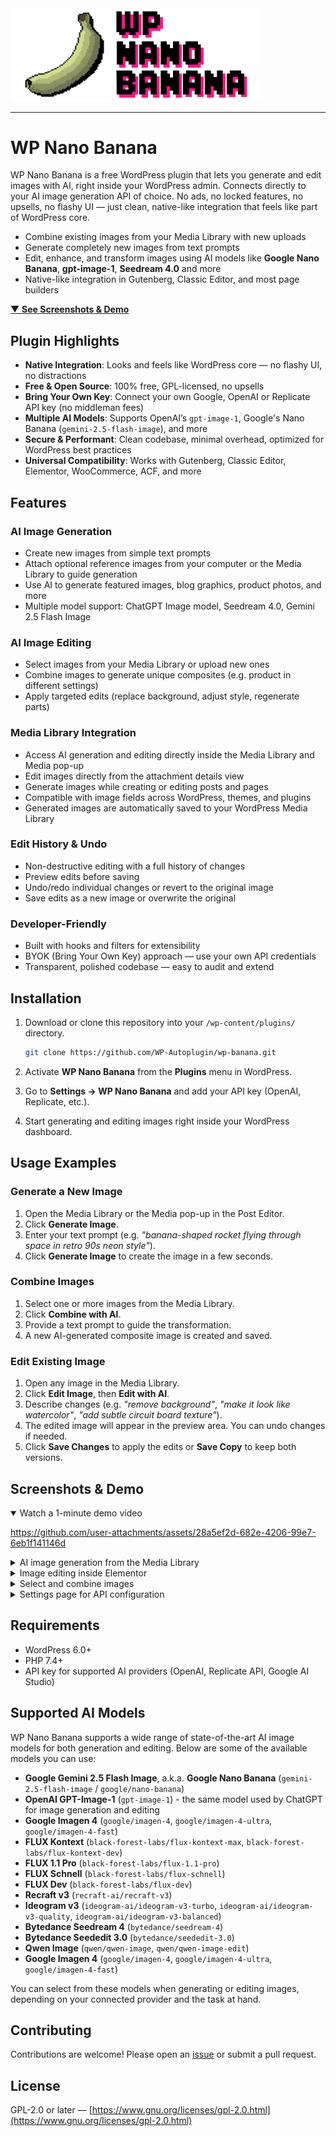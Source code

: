 <img src="assets/images/header.png" alt="WP Nano Banana Logo" width="400" />

---

# WP Nano Banana

WP Nano Banana is a free WordPress plugin that lets you generate and edit images with AI, right inside your WordPress admin. Connects directly to your AI image generation API of choice. No ads, no locked features, no upsells, no flashy UI — just clean, native-like integration that feels like part of WordPress core.

- Combine existing images from your Media Library with new uploads
- Generate completely new images from text prompts
- Edit, enhance, and transform images using AI models like **Google Nano Banana**, **gpt-image-1**, **Seedream 4.0** and more
- Native-like integration in Gutenberg, Classic Editor, and most page builders

[▼ **See Screenshots & Demo**](#screenshots--demo)

## Plugin Highlights

- **Native Integration**: Looks and feels like WordPress core — no flashy UI, no distractions
- **Free & Open Source**: 100% free, GPL-licensed, no upsells
- **Bring Your Own Key**: Connect your own Google, OpenAI or Replicate API key (no middleman fees)
- **Multiple AI Models**: Supports OpenAI’s `gpt-image-1`, Google's Nano Banana (`gemini-2.5-flash-image`), and more
- **Secure & Performant**: Clean codebase, minimal overhead, optimized for WordPress best practices
- **Universal Compatibility**: Works with Gutenberg, Classic Editor, Elementor, WooCommerce, ACF, and more

## Features

### AI Image Generation
- Create new images from simple text prompts
- Attach optional reference images from your computer or the Media Library to guide generation
- Use AI to generate featured images, blog graphics, product photos, and more
- Multiple model support: ChatGPT Image model, Seedream 4.0, Gemini 2.5 Flash Image

### AI Image Editing
- Select images from your Media Library or upload new ones
- Combine images to generate unique composites (e.g. product in different settings)
- Apply targeted edits (replace background, adjust style, regenerate parts)

### Media Library Integration
- Access AI generation and editing directly inside the Media Library and Media pop-up
- Edit images directly from the attachment details view
- Generate images while creating or editing posts and pages
- Compatible with image fields across WordPress, themes, and plugins
- Generated images are automatically saved to your WordPress Media Library

### Edit History & Undo
- Non-destructive editing with a full history of changes
- Preview edits before saving
- Undo/redo individual changes or revert to the original image
- Save edits as a new image or overwrite the original

### Developer-Friendly
- Built with hooks and filters for extensibility
- BYOK (Bring Your Own Key) approach — use your own API credentials
- Transparent, polished codebase — easy to audit and extend

## Installation

1. Download or clone this repository into your `/wp-content/plugins/` directory.
   ```bash
   git clone https://github.com/WP-Autoplugin/wp-banana.git
   ```

2. Activate **WP Nano Banana** from the **Plugins** menu in WordPress.
3. Go to **Settings → WP Nano Banana** and add your API key (OpenAI, Replicate, etc.).
4. Start generating and editing images right inside your WordPress dashboard.

## Usage Examples

### Generate a New Image

1. Open the Media Library or the Media pop-up in the Post Editor.
2. Click **Generate Image**.
3. Enter your text prompt (e.g. *"banana-shaped rocket flying through space in retro 90s neon style"*).
4. Click **Generate Image** to create the image in a few seconds.

### Combine Images

1. Select one or more images from the Media Library.
2. Click **Combine with AI**.
3. Provide a text prompt to guide the transformation.
4. A new AI-generated composite image is created and saved.

### Edit Existing Image

1. Open any image in the Media Library.
2. Click **Edit Image**, then **Edit with AI**.
3. Describe changes (e.g. *"remove background"*, *"make it look like watercolor"*, *"add subtle circuit board texture"*).
4. The edited image will appear in the preview area. You can undo changes if needed.
5. Click **Save Changes** to apply the edits or **Save Copy** to keep both versions.

## Screenshots & Demo

<details open>
<summary>Watch a 1-minute demo video</summary>

https://github.com/user-attachments/assets/28a5ef2d-682e-4206-99e7-6eb1f141146d

</details>

<details>
<summary>AI image generation from the Media Library</summary>
<img src="assets/screenshot-1.png" alt="AI image generation from the Media Library" />

</details>

<details>
<summary>Image editing inside Elementor</summary>
<img src="assets/screenshot-2.png" alt="Image editing inside Elementor" />

</details>

<details>
<summary>Select and combine images</summary>
<img src="assets/screenshot-3.png" alt="Select and combine images" />

</details>

<details>
<summary>Settings page for API configuration</summary>
<img src="assets/screenshot-4.png" alt="Settings page for API configuration" />

</details>

## Requirements

* WordPress 6.0+
* PHP 7.4+
* API key for supported AI providers (OpenAI, Replicate API, Google AI Studio)

## Supported AI Models

WP Nano Banana supports a wide range of state-of-the-art AI image models for both generation and editing. Below are some of the available models you can use:

- **Google Gemini 2.5 Flash Image**, a.k.a. **Google Nano Banana** (`gemini-2.5-flash-image` / `google/nano-banana`)
- **OpenAI GPT-Image-1** (`gpt-image-1`) - the same model used by ChatGPT for image generation and editing
- **Google Imagen 4** (`google/imagen-4`, `google/imagen-4-ultra`, `google/imagen-4-fast`)
- **FLUX Kontext** (`black-forest-labs/flux-kontext-max`, `black-forest-labs/flux-kontext-dev`)
- **FLUX 1.1 Pro** (`black-forest-labs/flux-1.1-pro`)
- **FLUX Schnell** (`black-forest-labs/flux-schnell`)
- **FLUX Dev** (`black-forest-labs/flux-dev`)
- **Recraft v3** (`recraft-ai/recraft-v3`)
- **Ideogram v3** (`ideogram-ai/ideogram-v3-turbo`, `ideogram-ai/ideogram-v3-quality`, `ideogram-ai/ideogram-v3-balanced`)
- **Bytedance Seedream 4** (`bytedance/seedream-4`)
- **Bytedance Seededit 3.0** (`bytedance/seededit-3.0`)
- **Qwen Image** (`qwen/qwen-image`, `qwen/qwen-image-edit`)
- **Google Imagen 4** (`google/imagen-4`, `google/imagen-4-ultra`, `google/imagen-4-fast`)

You can select from these models when generating or editing images, depending on your connected provider and the task at hand.

## Contributing

Contributions are welcome! Please open an [issue](https://github.com/WP-Autoplugin/wp-banana/issues) or submit a pull request.

## License

GPL-2.0 or later — [https://www.gnu.org/licenses/gpl-2.0.html](https://www.gnu.org/licenses/gpl-2.0.html)
